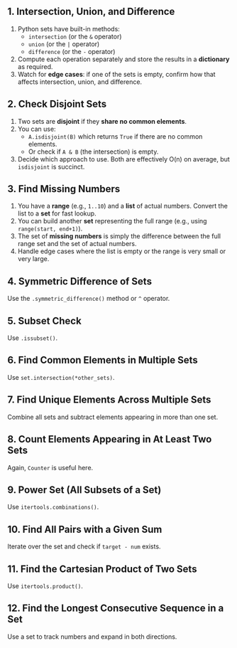 ## 1. Intersection, Union, and Difference
1. Python sets have built-in methods:
   - `intersection` (or the `&` operator)
   - `union` (or the `|` operator)
   - `difference` (or the `-` operator)
2. Compute each operation separately and store the results in a **dictionary** as required.  
3. Watch for **edge cases**: if one of the sets is empty, confirm how that affects intersection, union, and difference.

## 2. Check Disjoint Sets
1. Two sets are **disjoint** if they **share no common elements**.  
2. You can use:
   - `A.isdisjoint(B)` which returns `True` if there are no common elements.
   - Or check if `A & B` (the intersection) is empty.
3. Decide which approach to use. Both are effectively O(n) on average, but `isdisjoint` is succinct.

## 3. Find Missing Numbers
1. You have a **range** (e.g., `1..10`) and a **list** of actual numbers. Convert the list to a **set** for fast lookup.  
2. You can build another **set** representing the full range (e.g., using `range(start, end+1)`).  
3. The set of **missing numbers** is simply the difference between the full range set and the set of actual numbers.
4. Handle edge cases where the list is empty or the range is very small or very large.

## 4. Symmetric Difference of Sets
Use the `.symmetric_difference()` method or `^` operator.  

## 5. Subset Check
Use `.issubset()`.  

## 6. Find Common Elements in Multiple Sets
Use `set.intersection(*other_sets)`.  

## 7. Find Unique Elements Across Multiple Sets
Combine all sets and subtract elements appearing in more than one set.    

## 8. Count Elements Appearing in At Least Two Sets
Again, `Counter` is useful here.  

## 9. Power Set (All Subsets of a Set)
Use `itertools.combinations()`.  

## 10. Find All Pairs with a Given Sum
Iterate over the set and check if `target - num` exists.  

## 11. Find the Cartesian Product of Two Sets
Use `itertools.product()`.  

## 12. Find the Longest Consecutive Sequence in a Set
Use a set to track numbers and expand in both directions.  